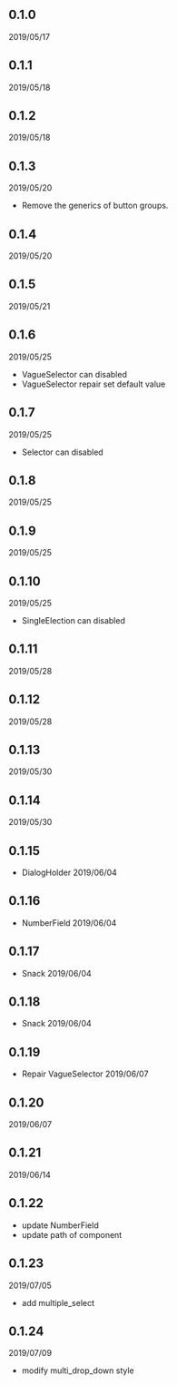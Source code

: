 ## 0.1.0 
2019/05/17
## 0.1.1 
2019/05/18
## 0.1.2 
2019/05/18
## 0.1.3 
2019/05/20
- Remove the generics of button groups.
## 0.1.4 
2019/05/20
## 0.1.5 
2019/05/21
## 0.1.6 
2019/05/25
- VagueSelector can disabled
- VagueSelector repair set default value
## 0.1.7 
2019/05/25
- Selector can disabled
## 0.1.8 
2019/05/25
## 0.1.9 
2019/05/25
## 0.1.10 
2019/05/25
- SingleElection can disabled
## 0.1.11
2019/05/28
## 0.1.12
2019/05/28
## 0.1.13
2019/05/30
## 0.1.14
2019/05/30
## 0.1.15
- DialogHolder
2019/06/04
## 0.1.16
- NumberField
2019/06/04
## 0.1.17
- Snack
2019/06/04
## 0.1.18
- Snack
2019/06/04
## 0.1.19
- Repair VagueSelector
2019/06/07
## 0.1.20
2019/06/07
## 0.1.21
2019/06/14
## 0.1.22
- update NumberField
- update path of component
## 0.1.23
2019/07/05
- add multiple_select
## 0.1.24
2019/07/09
- modify multi_drop_down style
